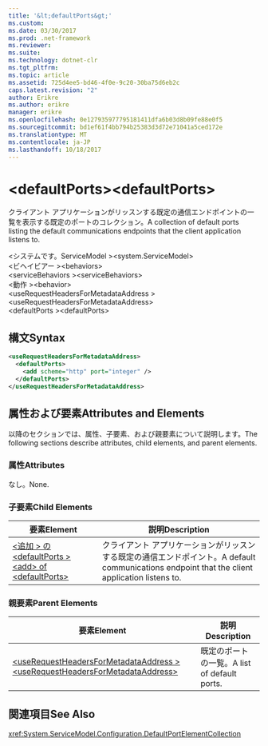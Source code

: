 ```yaml
---
title: '&lt;defaultPorts&gt;'
ms.custom: 
ms.date: 03/30/2017
ms.prod: .net-framework
ms.reviewer: 
ms.suite: 
ms.technology: dotnet-clr
ms.tgt_pltfrm: 
ms.topic: article
ms.assetid: 725d4ee5-bd46-4f0e-9c20-30ba75d6eb2c
caps.latest.revision: "2"
author: Erikre
ms.author: erikre
manager: erikre
ms.openlocfilehash: 0e127935977795181411dfa6b03d8b09fe88e0f5
ms.sourcegitcommit: bd1ef61f4bb794b25383d3d72e71041a5ced172e
ms.translationtype: MT
ms.contentlocale: ja-JP
ms.lasthandoff: 10/18/2017
---
```

# <a name="ltdefaultportsgt"></a><span data-ttu-id="61297-102">&lt;defaultPorts&gt;</span><span class="sxs-lookup"><span data-stu-id="61297-102">&lt;defaultPorts&gt;</span></span>
<span data-ttu-id="61297-103">クライアント アプリケーションがリッスンする既定の通信エンドポイントの一覧を表示する既定のポートのコレクション。</span><span class="sxs-lookup"><span data-stu-id="61297-103">A collection of default ports listing the default communications endpoints that the client application listens to.</span></span>  
  
<span data-ttu-id="61297-104">\<システムです。ServiceModel ></span><span class="sxs-lookup"><span data-stu-id="61297-104">\<system.ServiceModel></span></span>  
<span data-ttu-id="61297-105">\<ビヘイビアー ></span><span class="sxs-lookup"><span data-stu-id="61297-105">\<behaviors></span></span>  
<span data-ttu-id="61297-106">\<serviceBehaviors ></span><span class="sxs-lookup"><span data-stu-id="61297-106">\<serviceBehaviors></span></span>  
<span data-ttu-id="61297-107">\<動作 ></span><span class="sxs-lookup"><span data-stu-id="61297-107">\<behavior></span></span>  
<span data-ttu-id="61297-108">\<useRequestHeadersForMetadataAddress ></span><span class="sxs-lookup"><span data-stu-id="61297-108">\<useRequestHeadersForMetadataAddress></span></span>  
<span data-ttu-id="61297-109">\<defaultPorts ></span><span class="sxs-lookup"><span data-stu-id="61297-109">\<defaultPorts></span></span>  
  
## <a name="syntax"></a><span data-ttu-id="61297-110">構文</span><span class="sxs-lookup"><span data-stu-id="61297-110">Syntax</span></span>  
  
```xml  
<useRequestHeadersForMetadataAddress>
  <defaultPorts>
    <add scheme="http" port="integer" />
  </defaultPorts>
</useRequestHeadersForMetadataAddress>  
```  
  
## <a name="attributes-and-elements"></a><span data-ttu-id="61297-111">属性および要素</span><span class="sxs-lookup"><span data-stu-id="61297-111">Attributes and Elements</span></span>  
 <span data-ttu-id="61297-112">以降のセクションでは、属性、子要素、および親要素について説明します。</span><span class="sxs-lookup"><span data-stu-id="61297-112">The following sections describe attributes, child elements, and parent elements.</span></span>  
  
### <a name="attributes"></a><span data-ttu-id="61297-113">属性</span><span class="sxs-lookup"><span data-stu-id="61297-113">Attributes</span></span>  
 <span data-ttu-id="61297-114">なし。</span><span class="sxs-lookup"><span data-stu-id="61297-114">None.</span></span>  
  
### <a name="child-elements"></a><span data-ttu-id="61297-115">子要素</span><span class="sxs-lookup"><span data-stu-id="61297-115">Child Elements</span></span>  
  
|<span data-ttu-id="61297-116">要素</span><span class="sxs-lookup"><span data-stu-id="61297-116">Element</span></span>|<span data-ttu-id="61297-117">説明</span><span class="sxs-lookup"><span data-stu-id="61297-117">Description</span></span>|  
|-------------|-----------------|  
|[<span data-ttu-id="61297-118">\<追加 > の\<defaultPorts ></span><span class="sxs-lookup"><span data-stu-id="61297-118">\<add> of \<defaultPorts></span></span>](../../../../../docs/framework/configure-apps/file-schema/wcf/add-of-defaultports.md)|<span data-ttu-id="61297-119">クライアント アプリケーションがリッスンする既定の通信エンドポイント。</span><span class="sxs-lookup"><span data-stu-id="61297-119">A default communications endpoint that the client application listens to.</span></span>|  
  
### <a name="parent-elements"></a><span data-ttu-id="61297-120">親要素</span><span class="sxs-lookup"><span data-stu-id="61297-120">Parent Elements</span></span>  
  
|<span data-ttu-id="61297-121">要素</span><span class="sxs-lookup"><span data-stu-id="61297-121">Element</span></span>|<span data-ttu-id="61297-122">説明</span><span class="sxs-lookup"><span data-stu-id="61297-122">Description</span></span>|  
|-------------|-----------------|  
|[<span data-ttu-id="61297-123">\<useRequestHeadersForMetadataAddress ></span><span class="sxs-lookup"><span data-stu-id="61297-123">\<useRequestHeadersForMetadataAddress></span></span>](../../../../../docs/framework/configure-apps/file-schema/wcf/userequestheadersformetadataaddress.md)|<span data-ttu-id="61297-124">既定のポートの一覧。</span><span class="sxs-lookup"><span data-stu-id="61297-124">A list of default ports.</span></span>|  
  
## <a name="see-also"></a><span data-ttu-id="61297-125">関連項目</span><span class="sxs-lookup"><span data-stu-id="61297-125">See Also</span></span>  
 <xref:System.ServiceModel.Configuration.DefaultPortElementCollection>
